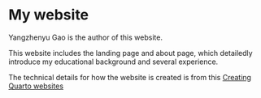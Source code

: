 # My website

Yangzhenyu Gao is the author of this website.   

This website includes the landing page and about page, which detailedly introduce my educational background and several experience.

The technical details for how the website is created is from this [Creating Quarto websites](https://ucsb-meds.github.io/creating-quarto-websites/)
